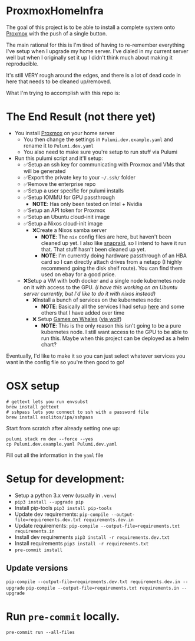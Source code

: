 # ProxmoxHomeInfra

The goal of this project is to be able to install a complete system onto [Proxmox](https://proxmox.com/) with the push of a single button.

The main rational for this is I'm tired of having to re-remember everything I've setup when I upgrade my home server. I've dialed in my current server well but when I originally set it up I didn't think much about making it reproducible.

It's still VERY rough around the edges, and there is a lot of dead code in here that needs to be cleaned up/removed.

What I'm trying to accomplish with this repo is:

# The End Result (not there yet)

- You install [Proxmox](https://proxmox.com/) on your home server
  - You then change the settings in `Pulumi.dev.example.yaml` and rename it to `Pulumi.dev.yaml`
  - You also need to make sure you're setup to run stuff via Pulumi
- Run this pulumi script and it'll setup:
  - ✅Setup an ssh key for communicating with Proxmox and VMs that will be generated
  - ✅Export the private key to your `~/.ssh/` folder
  - ✅Remove the enterprise repo
  - ✅Setup a user specific for pulumi installs
  - ✅Setup IOMMU for GPU passthrough
    - **NOTE**: Has only been tested on Intel + Nvidia
  - ✅Setup an API token for Proxmox
  - ✅Setup an Ubuntu cloud-init image
  - ✅Setup a Nixos cloud-init image
    - ❌Create a Nixos samba server
      - **NOTE**: The `nix` config files are here, but haven't been cleaned up yet. I also like [snapraid](https://www.snapraid.it), so I intend to have it run that. That stuff hasn't been cleaned up yet.
      - **NOTE**: I'm currently doing hardware passthrough of an HBA card so I can directly attach drives from a netapp (I highly recommend going the disk shelf route). You can find them used on ebay for a good price.
  - ❌Setup a VM with both docker and a single node kubernetes node on it with access to the GPU. _(I have this working on an Ubuntu server currently, but I'd like to do it with nixos instead)_
    - ❌Install a bunch of services on the kubernetes node:
      - **NOTE**: Basically all the services I had setup [here](https://github.com/dafrenchyman/home_infra) and some others that I have added over time
    - ❌ Setup [Games on Whales](https://github.com/games-on-whales/gow) ([via wolf](https://github.com/games-on-whales/wolf))
      - **NOTE**: This is the only reason this isn't going to be a pure kubernetes node. I still want access to the GPU to be able to run this. Maybe when this project can be deployed as a helm chart?

Eventually, I'd like to make it so you can just select whatever services you want in the config file so you're then good to go!

# OSX setup

```shell
# gettext lets you run envsubst
brew install gettext
# sshpass lets you connect to ssh with a password file
brew install esolitos/ipa/sshpass
```

Start from scratch after already setting one up:

```shell
pulumi stack rm dev --force --yes
cp Pulumi.dev.example.yaml Pulumi.dev.yaml
```

Fill out all the information in the `yaml` file

# Setup for development:

- Setup a python 3.x venv (usually in `.venv`)
- `pip3 install --upgrade pip`
- Install pip-tools `pip3 install pip-tools`
- Update dev requirements: `pip-compile --output-file=requirements.dev.txt requirements.dev.in`
- Update requirements: `pip-compile --output-file=requirements.txt requirements.in`
- Install dev requirements `pip3 install -r requirements.dev.txt`
- Install requirements `pip3 install -r requirements.txt`
- `pre-commit install`

## Update versions

`pip-compile --output-file=requirements.dev.txt requirements.dev.in --upgrade`
`pip-compile --output-file=requirements.txt requirements.in --upgrade`

# Run `pre-commit` locally.

`pre-commit run --all-files`
